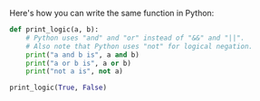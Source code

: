  Here's how you can write the same function in Python:

```python
def print_logic(a, b):
    # Python uses "and" and "or" instead of "&&" and "||". 
    # Also note that Python uses "not" for logical negation.
    print("a and b is", a and b)
    print("a or b is", a or b)
    print("not a is", not a)

print_logic(True, False)
```
